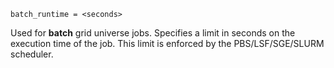     batch_runtime = <seconds>

Used for **batch** grid universe jobs. Specifies a limit in seconds on
the execution time of the job. This limit is enforced by the
PBS/LSF/SGE/SLURM scheduler.
